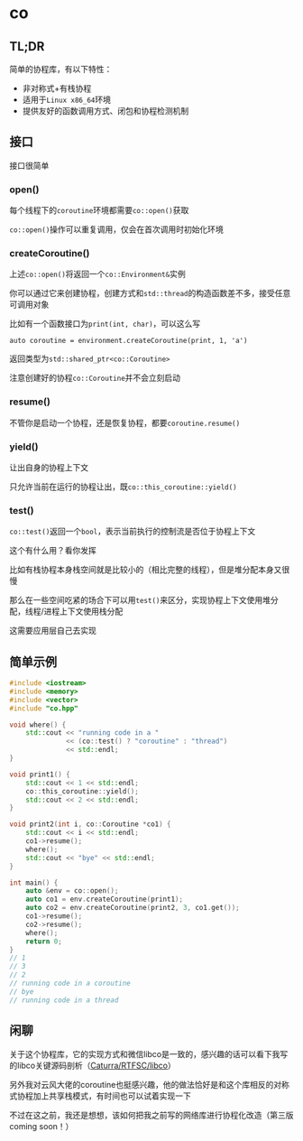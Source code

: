 # co

## TL;DR

简单的协程库，有以下特性：

* 非对称式+有栈协程
* 适用于`Linux x86_64`环境
* 提供友好的函数调用方式、闭包和协程检测机制

## 接口

接口很简单

### open()

每个线程下的`coroutine`环境都需要`co::open()`获取

`co::open()`操作可以重复调用，仅会在首次调用时初始化环境

### createCoroutine()

上述`co::open()`将返回一个`co::Environment&`实例

你可以通过它来创建协程，创建方式和`std::thread`的构造函数差不多，接受任意可调用对象

比如有一个函数接口为`print(int, char)`，可以这么写

`auto coroutine = environment.createCoroutine(print, 1, 'a')`

返回类型为`std::shared_ptr<co::Coroutine>`

注意创建好的协程`co::Coroutine`并不会立刻启动

### resume()

不管你是启动一个协程，还是恢复协程，都要`coroutine.resume()`

### yield()

让出自身的协程上下文

只允许当前在运行的协程让出，既`co::this_coroutine::yield()`

### test()

`co::test()`返回一个`bool`，表示当前执行的控制流是否位于协程上下文

这个有什么用？看你发挥

比如有栈协程本身栈空间就是比较小的（相比完整的线程），但是堆分配本身又很慢

那么在一些空间吃紧的场合下可以用`test()`来区分，实现协程上下文使用堆分配，线程/进程上下文使用栈分配

这需要应用层自己去实现

## 简单示例

```C++
#include <iostream>
#include <memory>
#include <vector>
#include "co.hpp"

void where() {
    std::cout << "running code in a "
              << (co::test() ? "coroutine" : "thread")
              << std::endl;
}

void print1() {
    std::cout << 1 << std::endl;
    co::this_coroutine::yield();
    std::cout << 2 << std::endl;
}

void print2(int i, co::Coroutine *co1) {
    std::cout << i << std::endl;
    co1->resume();
    where();
    std::cout << "bye" << std::endl;
}

int main() {
    auto &env = co::open();
    auto co1 = env.createCoroutine(print1);
    auto co2 = env.createCoroutine(print2, 3, co1.get());
    co1->resume();
    co2->resume();
    where();
    return 0;
}
// 1
// 3
// 2
// running code in a coroutine
// bye
// running code in a thread
```

## 闲聊

关于这个协程库，它的实现方式和微信libco是一致的，感兴趣的话可以看下我写的libco关键源码剖析（[Caturra/RTFSC/libco](https://github.com/Caturra000/RTFSC/tree/master/libco)）

另外我对云风大佬的coroutine也挺感兴趣，他的做法恰好是和这个库相反的对称式协程加上共享栈模式，有时间也可以试着实现一下

不过在这之前，我还是想想，该如何把我之前写的网络库进行协程化改造（第三版coming soon！）
